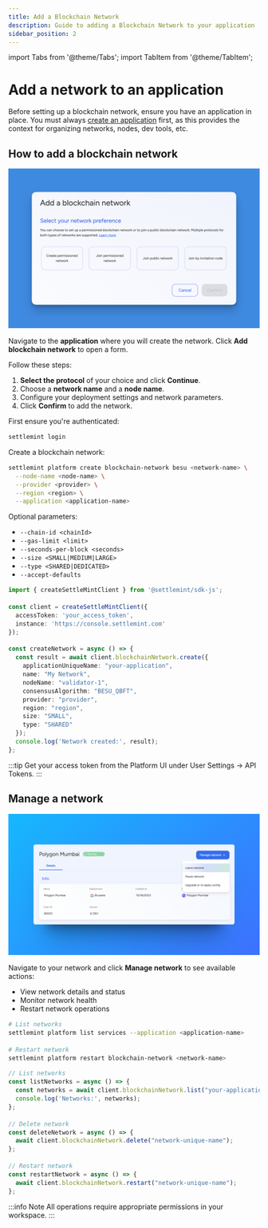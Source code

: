 ```yaml
---
title: Add a Blockchain Network
description: Guide to adding a Blockchain Network to your application
sidebar_position: 2
---
```


import Tabs from '@theme/Tabs';
import TabItem from '@theme/TabItem';

# Add a network to an application

Before setting up a blockchain network, ensure you have an application in place. You must always [create an application](0_create-an-application.md) first, as this provides the context for organizing networks, nodes, dev tools, etc.

## How to add a blockchain network

<Tabs>
<TabItem value="platform-ui" label="Platform UI">

![Add A Blockchain Network](../../static/img/about-settlemint/add-network.png)

Navigate to the **application** where you will create the network. Click **Add blockchain network** to open a form.

Follow these steps:
1. **Select the protocol** of your choice and click **Continue**.
2. Choose a **network name** and a **node name**. 
3. Configure your deployment settings and network parameters.
4. Click **Confirm** to add the network.

</TabItem>
<TabItem value="sdk-cli" label="SDK CLI">

First ensure you're authenticated:
```bash
settlemint login
```

Create a blockchain network:
```bash
settlemint platform create blockchain-network besu <network-name> \
  --node-name <node-name> \
  --provider <provider> \
  --region <region> \
  --application <application-name>
```

Optional parameters:
- `--chain-id <chainId>`
- `--gas-limit <limit>`
- `--seconds-per-block <seconds>`
- `--size <SMALL|MEDIUM|LARGE>`
- `--type <SHARED|DEDICATED>`
- `--accept-defaults`

</TabItem>
<TabItem value="sdk-js" label="SDK JS">

```typescript
import { createSettleMintClient } from '@settlemint/sdk-js';

const client = createSettleMintClient({
  accessToken: 'your_access_token',
  instance: 'https://console.settlemint.com'
});

const createNetwork = async () => {
  const result = await client.blockchainNetwork.create({
    applicationUniqueName: "your-application",
    name: "My Network",
    nodeName: "validator-1",
    consensusAlgorithm: "BESU_QBFT",
    provider: "provider",
    region: "region",
    size: "SMALL",
    type: "SHARED"
  });
  console.log('Network created:', result);
};
```

:::tip
Get your access token from the Platform UI under User Settings → API Tokens.
:::

</TabItem>
</Tabs>

## Manage a network

<Tabs>
<TabItem value="platform-ui" label="Platform UI">

![Manage Network](../../static/img/about-settlemint/manage-network.png)

Navigate to your network and click **Manage network** to see available actions:
- View network details and status
- Monitor network health
- Restart network operations

</TabItem>
<TabItem value="sdk-cli" label="SDK CLI">

```bash
# List networks
settlemint platform list services --application <application-name>

# Restart network
settlemint platform restart blockchain-network <network-name>
```

</TabItem>
<TabItem value="sdk-js" label="SDK JS">

```typescript
// List networks
const listNetworks = async () => {
  const networks = await client.blockchainNetwork.list("your-application-name");
  console.log('Networks:', networks);
};

// Delete network
const deleteNetwork = async () => {
  await client.blockchainNetwork.delete("network-unique-name");
};

// Restart network
const restartNetwork = async () => {
  await client.blockchainNetwork.restart("network-unique-name");
};
```

</TabItem>
</Tabs>

:::info Note
All operations require appropriate permissions in your workspace.
:::

